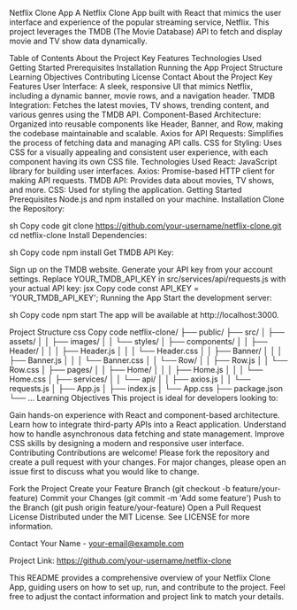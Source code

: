 Netflix Clone App
A Netflix Clone App built with React that mimics the user interface and experience of the popular streaming service, Netflix. This project leverages the TMDB (The Movie Database) API to fetch and display movie and TV show data dynamically.

Table of Contents
About the Project
Key Features
Technologies Used
Getting Started
Prerequisites
Installation
Running the App
Project Structure
Learning Objectives
Contributing
License
Contact
About the Project
Key Features
User Interface: A sleek, responsive UI that mimics Netflix, including a dynamic banner, movie rows, and a navigation header.
TMDB Integration: Fetches the latest movies, TV shows, trending content, and various genres using the TMDB API.
Component-Based Architecture: Organized into reusable components like Header, Banner, and Row, making the codebase maintainable and scalable.
Axios for API Requests: Simplifies the process of fetching data and managing API calls.
CSS for Styling: Uses CSS for a visually appealing and consistent user experience, with each component having its own CSS file.
Technologies Used
React: JavaScript library for building user interfaces.
Axios: Promise-based HTTP client for making API requests.
TMDB API: Provides data about movies, TV shows, and more.
CSS: Used for styling the application.
Getting Started
Prerequisites
Node.js and npm installed on your machine.
Installation
Clone the Repository:

sh
Copy code
git clone https://github.com/your-username/netflix-clone.git
cd netflix-clone
Install Dependencies:

sh
Copy code
npm install
Get TMDB API Key:

Sign up on the TMDB website.
Generate your API key from your account settings.
Replace YOUR_TMDB_API_KEY in src/services/api/requests.js with your actual API key:
jsx
Copy code
const API_KEY = 'YOUR_TMDB_API_KEY';
Running the App
Start the development server:

sh
Copy code
npm start
The app will be available at http://localhost:3000.

Project Structure
css
Copy code
netflix-clone/
├── public/
├── src/
│   ├── assets/
│   │   ├── images/
│   │   └── styles/
│   ├── components/
│   │   ├── Header/
│   │   │   ├── Header.js
│   │   │   └── Header.css
│   │   ├── Banner/
│   │   │   ├── Banner.js
│   │   │   └── Banner.css
│   │   └── Row/
│   │       ├── Row.js
│   │       └── Row.css
│   ├── pages/
│   │   ├── Home/
│   │   │   ├── Home.js
│   │   │   └── Home.css
│   ├── services/
│   │   └── api/
│   │       ├── axios.js
│   │       └── requests.js
│   ├── App.js
│   ├── index.js
│   └── App.css
├── package.json
└── ...
Learning Objectives
This project is ideal for developers looking to:

Gain hands-on experience with React and component-based architecture.
Learn how to integrate third-party APIs into a React application.
Understand how to handle asynchronous data fetching and state management.
Improve CSS skills by designing a modern and responsive user interface.
Contributing
Contributions are welcome! Please fork the repository and create a pull request with your changes. For major changes, please open an issue first to discuss what you would like to change.

Fork the Project
Create your Feature Branch (git checkout -b feature/your-feature)
Commit your Changes (git commit -m 'Add some feature')
Push to the Branch (git push origin feature/your-feature)
Open a Pull Request
License
Distributed under the MIT License. See LICENSE for more information.

Contact
Your Name - your-email@example.com

Project Link: https://github.com/your-username/netflix-clone

This README provides a comprehensive overview of your Netflix Clone App, guiding users on how to set up, run, and contribute to the project. Feel free to adjust the contact information and project link to match your details.





